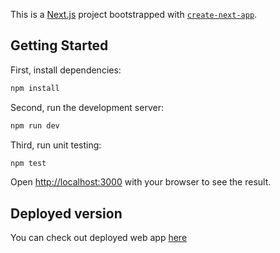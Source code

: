 This is a [Next.js](https://nextjs.org) project bootstrapped with [`create-next-app`](https://github.com/vercel/next.js/tree/canary/packages/create-next-app).

## Getting Started

First, install dependencies:

```bash
npm install
```

Second, run the development server:

```bash
npm run dev
```


Third, run unit testing:

```bash
npm test
```

Open [http://localhost:3000](http://localhost:3000) with your browser to see the result.

## Deployed version

You can check out deployed web app [here](https://electronic-arts.vercel.app)
